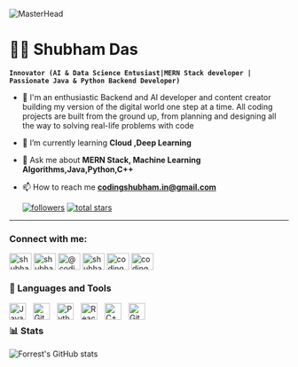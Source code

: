 ![MasterHead](https://d2f8l4t0zpiyim.cloudfront.net/000_clients/664516/page/664516cjJgh69K.gif)
# 🏄‍♂️ Shubham Das

**`Innovator (AI & Data Science Entusiast|MERN Stack developer | Passionate Java & Python Backend Developer)`**

- 🌱 I'm an enthusiastic  Backend and AI developer and content creator building my version of the digital world one step at a time. All coding projects are built from the ground up, from planning and designing all the way to solving real-life problems with code

- 🌱 I’m currently learning **Cloud ,Deep Learning**

- 💬 Ask me about **MERN Stack, Machine Learning Algorithms,Java,Python,C++**

- 📫 How to reach me **codingshubham.in@gmail.com**


   <p align="left">
      <a href="https://github.com/ShubhamDas8981?tab=followers">
         <img alt="followers" title="Follow me on Github" src="https://custom-icon-badges.demolab.com/github/followers/ShubhamDas8981?color=236ad3&labelColor=1155ba&style=for-the-badge&logo=person-add&label=Follow&logoColor=white"/></a>
      <a href="https://github.com/ShubhamDas8981?tab=repositories&sort=stargazers">
         <img alt="total stars" title="Total stars on GitHub" src="https://custom-icon-badges.demolab.com/github/stars/ShubhamDas8981?color=55960c&style=for-the-badge&labelColor=488207&logo=star"/></a>
   </p>

---

<h3 align="left">Connect with me:</h3>
<p align="left">
<a href="https://linkedin.com/in/shubham-das-471966240" target="blank"><img align="center" src="https://raw.githubusercontent.com/rahuldkjain/github-profile-readme-generator/master/src/images/icons/Social/linked-in-alt.svg" alt="shubham-das-471966240" height="30" width="40" /></a>
<a href="https://kaggle.com/shubhamdasin" target="blank"><img align="center" src="https://raw.githubusercontent.com/rahuldkjain/github-profile-readme-generator/master/src/images/icons/Social/kaggle.svg" alt="shubhamdasin" height="30" width="40" /></a>
<a href="https://medium.com/@codingshubham.in" target="blank"><img align="center" src="https://raw.githubusercontent.com/rahuldkjain/github-profile-readme-generator/master/src/images/icons/Social/medium.svg" alt="@codingshubham.in" height="30" width="40" /></a>
<a href="https://www.hackerrank.com/shubhamdas8981" target="blank"><img align="center" src="https://raw.githubusercontent.com/rahuldkjain/github-profile-readme-generator/master/src/images/icons/Social/hackerrank.svg" alt="shubhamdas8981" height="30" width="40" /></a>
<a href="https://auth.geeksforgeeks.org/user/codingshubhamin" target="blank"><img align="center" src="https://raw.githubusercontent.com/rahuldkjain/github-profile-readme-generator/master/src/images/icons/Social/geeks-for-geeks.svg" alt="codingshubhamin" height="30" width="40" /></a>
<a href="/codingshubhamin" target="blank"><img align="center" src="https://raw.githubusercontent.com/rahuldkjain/github-profile-readme-generator/master/src/images/icons/Social/rss.svg" alt="codingshubhamin" height="30" width="40" /></a>
</p>



### 🧰 Languages and Tools

<img align="left" alt="Java" width="30px" style="padding-right:10px;" src="https://cdn.jsdelivr.net/gh/devicons/devicon/icons/java/java-original.svg"/>
<img align="left" alt="Git" width="30px" style="padding-right:10px;" src="https://cdn.jsdelivr.net/gh/devicons/devicon/icons/git/git-original.svg" />
<img align="left" alt="Python" width="30px" style="padding-right:10px;" src="https://cdn.jsdelivr.net/gh/devicons/devicon/icons/python/python-plain.svg" />
<img align="left" alt="React JS" width="30px" style="padding-right:10px;" src="https://w7.pngwing.com/pngs/235/872/png-transparent-react-computer-icons-redux-javascript-others-logo-symmetry-nodejs-thumbnail.png"/>
<img align="left" alt="C++" width="30px" style="padding-right:10px;" src="https://cdn.jsdelivr.net/gh/devicons/devicon/icons/cplusplus/cplusplus-line.svg" />
<img align="left" alt="GitHub" width="30px" style="padding-right:10px;" src="https://cdn.jsdelivr.net/gh/devicons/devicon/icons/github/github-original.svg" />
<br />

### 📊 Stats

![Forrest's GitHub stats](https://github-readme-stats.vercel.app/api?username=ShubhamDas8981&show_icons=true&theme=gruvbox)

<!-- ![GitHub Streak](https://streak-stats.demolab.com?user=ShubhamDas8981&theme=gruvbox&border_radius=4.5) -->

#

[website]: https://shubhamdas.addpotion.com/
